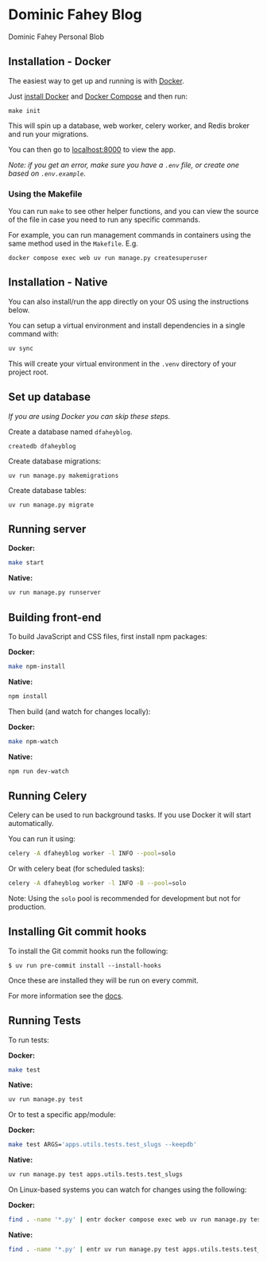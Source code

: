 # Dominic Fahey Blog

Dominic Fahey Personal Blob

## Installation - Docker

The easiest way to get up and running is with [Docker](https://www.docker.com/).

Just [install Docker](https://www.docker.com/get-started) and
[Docker Compose](https://docs.docker.com/compose/install/)
and then run:

```
make init
```

This will spin up a database, web worker, celery worker, and Redis broker and run your migrations.

You can then go to [localhost:8000](http://localhost:8000/) to view the app.

*Note: if you get an error, make sure you have a `.env` file, or create one based on `.env.example`.*

### Using the Makefile

You can run `make` to see other helper functions, and you can view the source
of the file in case you need to run any specific commands.

For example, you can run management commands in containers using the same method
used in the `Makefile`. E.g.

```
docker compose exec web uv run manage.py createsuperuser
```

## Installation - Native

You can also install/run the app directly on your OS using the instructions below.

You can setup a virtual environment and install dependencies in a single command with:

```bash
uv sync
```

This will create your virtual environment in the `.venv` directory of your project root.

## Set up database

*If you are using Docker you can skip these steps.*

Create a database named `dfaheyblog`.

```
createdb dfaheyblog
```

Create database migrations:

```
uv run manage.py makemigrations
```

Create database tables:

```
uv run manage.py migrate
```

## Running server

**Docker:**

```bash
make start
```

**Native:**

```bash
uv run manage.py runserver
```

## Building front-end

To build JavaScript and CSS files, first install npm packages:

**Docker:**

```bash
make npm-install
```

**Native:**

```bash
npm install
```

Then build (and watch for changes locally):

**Docker:**

```bash
make npm-watch
```

**Native:**

```bash
npm run dev-watch
```

## Running Celery

Celery can be used to run background tasks.
If you use Docker it will start automatically.

You can run it using:

```bash
celery -A dfaheyblog worker -l INFO --pool=solo
```

Or with celery beat (for scheduled tasks):

```bash
celery -A dfaheyblog worker -l INFO -B --pool=solo
```

Note: Using the `solo` pool is recommended for development but not for production.

## Installing Git commit hooks

To install the Git commit hooks run the following:

```shell
$ uv run pre-commit install --install-hooks
```

Once these are installed they will be run on every commit.

For more information see the [docs](https://docs.saaspegasus.com/code-structure.html#code-formatting).

## Running Tests

To run tests:

**Docker:**

```bash
make test
```

**Native:**

```bash
uv run manage.py test
```

Or to test a specific app/module:

**Docker:**

```bash
make test ARGS='apps.utils.tests.test_slugs --keepdb'
```

**Native:**

```bash
uv run manage.py test apps.utils.tests.test_slugs
```

On Linux-based systems you can watch for changes using the following:

**Docker:**

```bash
find . -name '*.py' | entr docker compose exec web uv run manage.py test apps.utils.tests.test_slugs
```

**Native:**

```bash
find . -name '*.py' | entr uv run manage.py test apps.utils.tests.test_slugs
```
